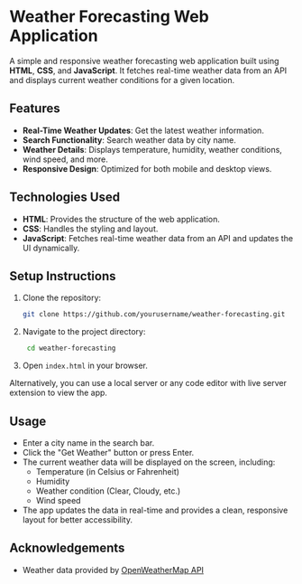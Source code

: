 # Weather Forecasting Web Application

A simple and responsive weather forecasting web application built using **HTML**, **CSS**, and **JavaScript**. It fetches real-time weather data from an API and displays current weather conditions for a given location.

## Features

- **Real-Time Weather Updates**: Get the latest weather information.
- **Search Functionality**: Search weather data by city name.
- **Weather Details**: Displays temperature, humidity, weather conditions, wind speed, and more.
- **Responsive Design**: Optimized for both mobile and desktop views.

## Technologies Used

- **HTML**: Provides the structure of the web application.
- **CSS**: Handles the styling and layout.
- **JavaScript**: Fetches real-time weather data from an API and updates the UI dynamically.

## Setup Instructions

1. Clone the repository:

   ```bash
   git clone https://github.com/yourusername/weather-forecasting.git 

2. Navigate to the project directory:
   ```bash
    cd weather-forecasting

3. Open `index.html` in your browser.

Alternatively, you can use a local server or any code editor with live server extension to view the app.

## Usage
- Enter a city name in the search bar.
- Click the "Get Weather" button or press Enter.
- The current weather data will be displayed on the screen, including:
  - Temperature (in Celsius or Fahrenheit)
  - Humidity
  - Weather condition (Clear, Cloudy, etc.)
  - Wind speed
- The app updates the data in real-time and provides a clean, responsive layout for better accessibility.

## Acknowledgements
- Weather data provided by [OpenWeatherMap API](https://openweathermap.org/api)



